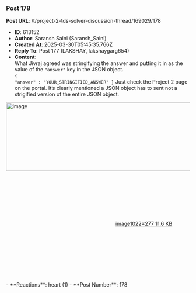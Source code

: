 ### Post 178
**Post URL**: /t/project-2-tds-solver-discussion-thread/169029/178
- **ID**: 613152
- **Author**: Saransh Saini (Saransh_Saini)
- **Created At**: 2025-03-30T05:45:35.766Z
- **Reply To**: Post 177 (LAKSHAY, lakshaygarg654)
- **Content**:  
  What Jivraj agreed was stringifying the answer and putting it in as the value of the <code>"answer"</code> key in the JSON object.<br>
<code>{ "answer" : "YOUR_STRINGIFIED_ANSWER" }</code>
Just check the Project 2 page on the portal. It’s clearly mentioned a JSON object has to sent not a strigified version of the entire JSON object.<br>
<div class="lightbox-wrapper"><a class="lightbox" href="https://europe1.discourse-cdn.com/flex013/uploads/iitm/original/3X/9/7/97431e22657cc9a42adad103a6f319aa037f9bf3.png" data-download-href="/uploads/short-url/lA7TClGLJ9H09PRodRynYGwuuOf.png?dl=1" title="image" rel="noopener nofollow ugc"><img src="https://europe1.discourse-cdn.com/flex013/uploads/iitm/optimized/3X/9/7/97431e22657cc9a42adad103a6f319aa037f9bf3_2_690x187.png" alt="image" data-base62-sha1="lA7TClGLJ9H09PRodRynYGwuuOf" width="690" height="187" srcset="https://europe1.discourse-cdn.com/flex013/uploads/iitm/optimized/3X/9/7/97431e22657cc9a42adad103a6f319aa037f9bf3_2_690x187.png, https://europe1.discourse-cdn.com/flex013/uploads/iitm/original/3X/9/7/97431e22657cc9a42adad103a6f319aa037f9bf3.png 1.5x, https://europe1.discourse-cdn.com/flex013/uploads/iitm/original/3X/9/7/97431e22657cc9a42adad103a6f319aa037f9bf3.png 2x" data-dominant-color="262F32"><div class="meta"><svg class="fa d-icon d-icon-far-image svg-icon" aria-hidden="true"><use href="#far-image"></use></svg><span class="filename">image</span><span class="informations">1022×277 11.6 KB</span><svg class="fa d-icon d-icon-discourse-expand svg-icon" aria-hidden="true"><use href="#discourse-expand"></use></svg></div></a></div>
- **Reactions**: heart (1)
- **Post Number**: 178

